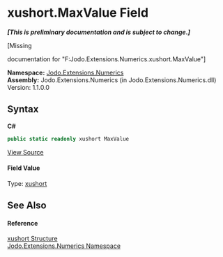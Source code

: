 # xushort.MaxValue Field
 _**\[This is preliminary documentation and is subject to change.\]**_

\[Missing <summary> documentation for "F:Jodo.Extensions.Numerics.xushort.MaxValue"\]

**Namespace:**&nbsp;<a href="N_Jodo_Extensions_Numerics">Jodo.Extensions.Numerics</a><br />**Assembly:**&nbsp;Jodo.Extensions.Numerics (in Jodo.Extensions.Numerics.dll) Version: 1.1.0.0

## Syntax

**C#**<br />
``` C#
public static readonly xushort MaxValue
```

<a href="https://github.com/JosephJShort/Jodo.Extensions/blob/main/src/Jodo.Extensions.Numerics/xushort.cs" rel="noopener noreferrer" title="View the source code">View Source</a><br />

#### Field Value
Type: <a href="T_Jodo_Extensions_Numerics_xushort">xushort</a>

## See Also


#### Reference
<a href="T_Jodo_Extensions_Numerics_xushort">xushort Structure</a><br /><a href="N_Jodo_Extensions_Numerics">Jodo.Extensions.Numerics Namespace</a><br />